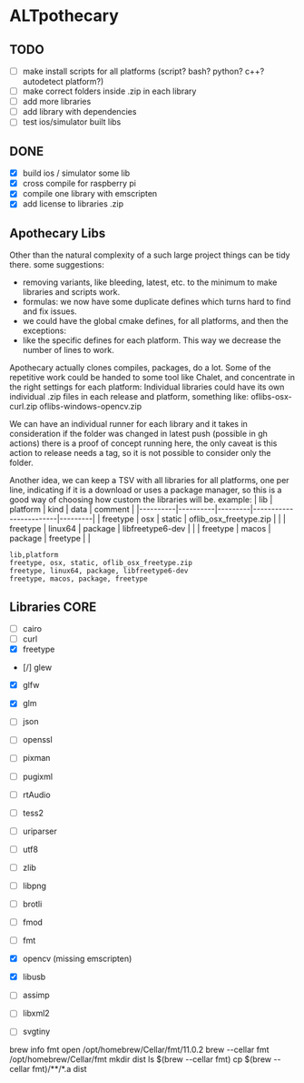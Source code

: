 # ALTpothecary

## TODO
- [ ] make install scripts for all platforms (script? bash? python? c++? autodetect platform?)
- [ ] make correct folders inside .zip in each library
- [ ] add more libraries
- [ ] add library with dependencies
- [ ] test ios/simulator built libs

## DONE
- [x] build ios / simulator some lib
- [x] cross compile for raspberry pi
- [x] compile one library with emscripten
- [x] add license to libraries .zip

## Apothecary Libs
Other than the natural complexity of a such large project things can be tidy there. some suggestions:
- removing variants, like bleeding, latest, etc. to the minimum to make libraries and scripts work.
- formulas: we now have some duplicate defines which turns hard to find and fix issues.
- we could have the global cmake defines, for all platforms, and then the exceptions:
- like the specific defines for each platform. This way we decrease the number of lines to work.

Apothecary actually clones compiles, packages, do a lot. Some of the repetitive work could be handed to some tool like Chalet, and concentrate in the right settings for each platform:
Individual libraries could have its own individual .zip files in each release and platform, something like:
oflibs-osx-curl.zip
oflibs-windows-opencv.zip

We can have an individual runner for each library and it takes in consideration if the folder was changed in latest push (possible in gh actions)
there is a proof of concept running here, the only caveat is this action to release needs a tag, so it is not possible to consider only the folder.

Another idea, we can keep a TSV with all libraries for all platforms, one per line, indicating if it is a download or uses a package manager, so this is a good way of choosing how custom the libraries will be.
example:
| lib      | platform | kind    | data                   | comment |
|----------|----------|---------|------------------------|---------|
| freetype | osx      | static  | oflib_osx_freetype.zip |         |
| freetype | linux64  | package | libfreetype6-dev       |         |
| freetype | macos    | package | freetype               |         |


```csv
lib,platform
freetype, osx, static, oflib_osx_freetype.zip
freetype, linux64, package, libfreetype6-dev
freetype, macos, package, freetype
```


## Libraries CORE

- [ ] cairo
- [ ] curl
- [x] freetype
- [/] glew
- [x] glfw
- [x] glm
- [ ] json
- [ ] openssl
- [ ] pixman
- [ ] pugixml
- [ ] rtAudio
- [ ] tess2
- [ ] uriparser
- [ ] utf8

- [ ] zlib
- [ ] libpng
- [ ] brotli
- [ ] fmod
- [ ] fmt

- [x] opencv (missing emscripten)
- [x] libusb
- [ ] assimp
- [ ] libxml2
- [ ] svgtiny



brew info fmt
open /opt/homebrew/Cellar/fmt/11.0.2
brew --cellar fmt
/opt/homebrew/Cellar/fmt
mkdir dist
ls $(brew --cellar fmt)
cp $(brew --cellar fmt)/**/*.a dist
